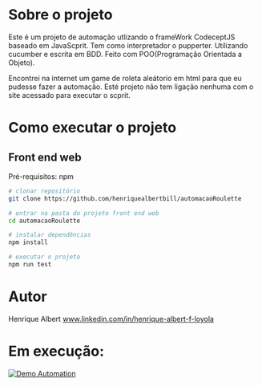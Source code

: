 # Sobre o projeto

Este é um projeto de automação utlizando o frameWork CodeceptJS baseado em JavaScprit. Tem como interpretador o pupperter.
Utilizando cucumber e escrita em BDD.
Feito com POO(Programação Orientada a Objeto).

Encontrei na internet um game de roleta aleátorio em html para que eu pudesse fazer a automação.
Esté projeto não tem ligação nenhuma com o site acessado para executar o scprit.

# Como executar o projeto
## Front end web
Pré-requisitos: npm

```bash
# clonar repositório
git clone https://github.com/henriquealbertbill/automacaoRoulette

# entrar na pasta do projeto front end web
cd automacaoRoulette

# instalar dependências
npm install

# executar o projeto
npm run test
```

# Autor

Henrique Albert 
www.linkedin.com/in/henrique-albert-f-loyola

# Em execução: 

[![Demo Automation](https://j.gifs.com/QkKEzY.gif)](https://youtu.be/huGi7NTCf8E)

